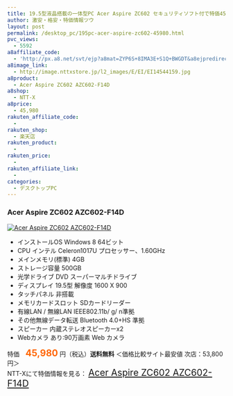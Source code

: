 ```yaml
---
title: 19.5型液晶搭載の一体型PC Acer Aspire ZC602 セキュリティソフト付で特価45,980円！送料無料！
author: 激安・格安・特価情報ツウ
layout: post
permalink: /desktop_pc/195pc-acer-aspire-zc602-45980.html
pvc_views:
  - 5592
a8affiliate_code:
  - 'http://px.a8.net/svt/ejp?a8mat=ZYP6S+8IMA3E+S1Q+BWGDT&a8ejpredirect=http://nttxstore.jp/_II_EI14544159'
a8image_link:
  - http://image.nttxstore.jp/l2_images/E/EI/EI14544159.jpg
a8product:
  - Acer Aspire ZC602 AZC602-F14D
a8shop:
  - NTT-X
a8price:
  - 45,980
rakuten_affiliate_code:
  - 
rakuten_shop:
  - 楽天店
rakuten_product:
  - 
rakuten_price:
  - 
rakuten_affiliate_link:
  - 
categories:
  - デスクトップPC
---
```

### Acer Aspire ZC602 AZC602-F14D

<div class="img-bg2 img_L">
  <a title="Acer Aspire ZC602 AZC602-F14D" href="http://px.a8.net/svt/ejp?a8mat=ZYP6S+8IMA3E+S1Q+BWGDT&a8ejpredirect=http://nttxstore.jp/_II_EI14544159" target="_blank"><img src="http://i1.wp.com/image.nttxstore.jp/l2_images/E/EI/EI14544159.jpg?resize=120%2C120" border="0" alt="Acer Aspire ZC602 AZC602-F14D" style="border: 0pt none;" data-recalc-dims="1" /></a>
</div>

<!--more-->

  * インストールOS Windows 8 64ビット
  * CPU インテル Celeron1017U プロセッサー、1.60GHz
  * メインメモリ(標準) 4GB
  * ストレージ容量 500GB
  * 光学ドライブ DVD スーパーマルチドライブ
  * ディスプレイ 19.5型 解像度 1600 X 900
  * タッチパネル 非搭載
  * メモリカードスロット SDカードリーダー
  * 有線LAN / 無線LAN IEEE802.11b/ g/ n準拠
  * その他無線データ転送 Bluetooth 4.0+HS 準拠
  * スピーカー 内蔵ステレオスピーカーx2
  * Webカメラ あり:90万画素 Web カメラ

特価　<span style="color: #ff6600; font-size: 150%;"><strong>45,980</strong></span> 円（税込）**送料無料** ＜価格比較サイト最安値 次店：53,800円＞  
NTT-Xにて特価情報を見る： <span style="font-size: 150%;"><a href="http://px.a8.net/svt/ejp?a8mat=ZYP6S+8IMA3E+S1Q+BWGDT&a8ejpredirect=http://nttxstore.jp/_II_EI14544159" target="_blank">Acer Aspire ZC602 AZC602-F14D</a></p>
